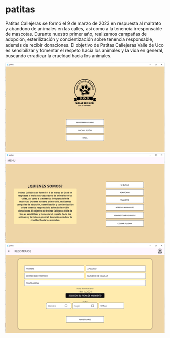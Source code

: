# patitas
Patitas Callejeras se formó el 9 de marzo de 2023 en respuesta al maltrato y abandono de animales en las calles, así como a la tenencia irresponsable de mascotas. Durante nuestro primer año, realizamos campañas de adopción, esterilización y concientización sobre tenencia responsable, además de recibir donaciones. El objetivo de Patitas Callejeras Valle de Uco es sensibilizar y fomentar el respeto hacia los animales y la vida en general, buscando erradicar la crueldad hacia los animales.

![main](images/main.PNG)
![menu](images/menu.PNG)
![registrarU](images/registrarU.PNG)

